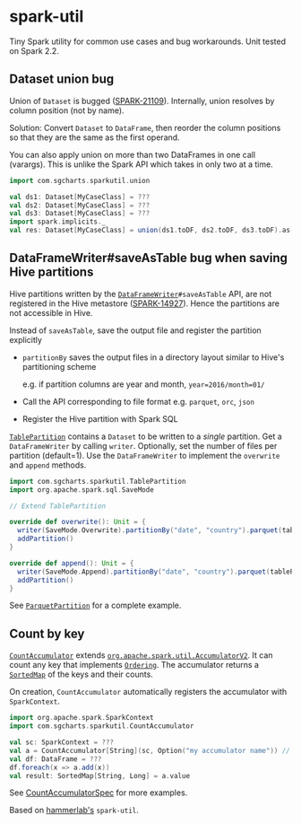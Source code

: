 # spark-util
Tiny Spark utility for common use cases and bug workarounds. Unit tested on Spark 2.2.
## Dataset union bug
Union of `Dataset` is bugged ([SPARK-21109](https://issues.apache.org/jira/browse/SPARK-21109)). Internally, union resolves by column position (not by name). 

Solution: Convert `Dataset` to `DataFrame`, then reorder the column positions so that they are the same as the first operand.

You can also apply union on more than two DataFrames in one call (varargs). This is unlike the Spark API which takes in only two at a time.

```scala
import com.sgcharts.sparkutil.union

val ds1: Dataset[MyCaseClass] = ???
val ds2: Dataset[MyCaseClass] = ???
val ds3: Dataset[MyCaseClass] = ???
import spark.implicits._
val res: Dataset[MyCaseClass] = union(ds1.toDF, ds2.toDF, ds3.toDF).as[MyCaseClass]
```
## DataFrameWriter#saveAsTable bug when saving Hive partitions
Hive partitions written by the [`DataFrameWriter`](https://spark.apache.org/docs/2.2.0/api/scala/index.html#org.apache.spark.sql.DataFrameWriter)`#saveAsTable` API, are not registered in the Hive metastore ([SPARK-14927](https://issues.apache.org/jira/browse/SPARK-14927)). Hence the partitions are not accessible in Hive.

Instead of `saveAsTable`, save the output file and register the partition explicitly
- `partitionBy` saves the output files in a directory layout similar to Hive's partitioning scheme 

   e.g. if partition columns are year and month, `year=2016/month=01/`
- Call the API corresponding to file format e.g. `parquet`, `orc`, `json`
- Register the Hive partition with Spark SQL

[`TablePartition`](src/main/scala/com/sgcharts/sparkutil/TablePartition.scala) contains a `Dataset` to be written to a *single* partition. Get a `DataFrameWriter` by calling `writer`. Optionally, set the number of files per partition (default=1). Use the `DataFrameWriter` to implement the `overwrite` and `append` methods. 
```scala
import com.sgcharts.sparkutil.TablePartition
import org.apache.spark.sql.SaveMode

// Extend TablePartition

override def overwrite(): Unit = {
  writer(SaveMode.Overwrite).partitionBy("date", "country").parquet(tablePath)
  addPartition()
}

override def append(): Unit = {
  writer(SaveMode.Append).partitionBy("date", "country").parquet(tablePath)
  addPartition()
}
```
See [`ParquetPartition`](src/test/scala/com/sgcharts/sparkutil/ParquetPartition.scala) for a complete example.
## Count by key
[`CountAccumulator`](src/main/scala/com/sgcharts/sparkutil/CountAccumulator.scala) extends [`org.apache.spark.util.AccumulatorV2`](https://spark.apache.org/docs/2.2.0/api/java/org/apache/spark/util/AccumulatorV2.html). It can count any key that implements [`Ordering`](http://www.scala-lang.org/api/2.12.0/scala/math/Ordering.html). The accumulator returns a [`SortedMap`](http://www.scala-lang.org/api/2.12.3/scala/collection/immutable/SortedMap.html) of the keys and their counts.

On creation, `CountAccumulator` automatically registers the accumulator with `SparkContext`.
```scala
import org.apache.spark.SparkContext
import com.sgcharts.sparkutil.CountAccumulator

val sc: SparkContext = ???
val a = CountAccumulator[String](sc, Option("my accumulator name")) // Counting String keys
val df: DataFrame = ???
df.foreach(x => a.add(x))
val result: SortedMap[String, Long] = a.value
```
See [CountAccumulatorSpec](src/test/scala/com/sgcharts/sparkutil/CountAccumulatorSpec.scala) for more examples.

Based on [hammerlab's](https://github.com/hammerlab/spark-util) `spark-util`.
